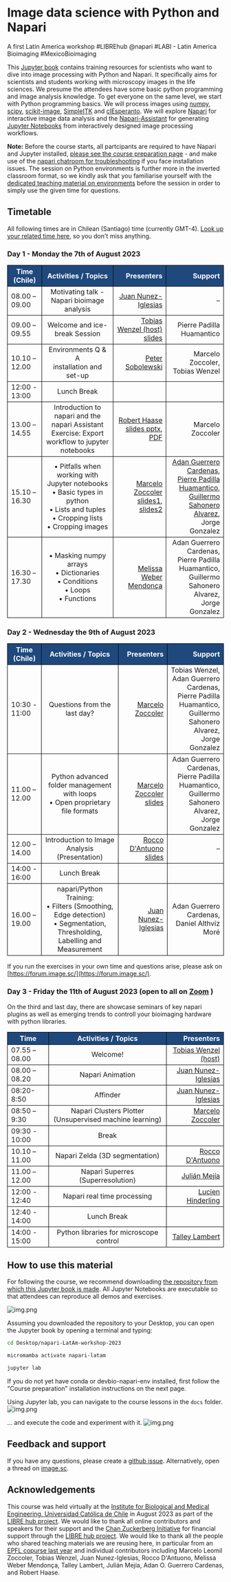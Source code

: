 # Image data science with Python and Napari

A first Latin America workshop #LIBREhub @napari #LABI - Latin America Bioimaging #MexicoBioimaging

This [Jupyter book](https://jupyterbook.org/) contains training resources for scientists who want to dive into image processing with Python and Napari.
It specifically aims for scientists and students working with microscopy images in the life sciences.
We presume the attendees have some basic python programming and image analysis knowledge.
To get everyone on the same level, we start with Python programming basics.
We will process images using [numpy](https://numpy.org), [scipy](https://www.scipy.org/), [scikit-image](https://scikit-image.org/), [SimpleITK](https://simpleitk.org/) and [clEsperanto](https://github.com/clEsperanto/pyclesperanto_prototype).
We will explore [Napari](https://napari.org) for interactive image data analysis and the [Napari-Assistant](https://github.com/haesleinhuepf/napari-assistant) for generating [Jupyter Notebooks](https://jupyterlab.readthedocs.io/en/stable/) from interactively designed image processing workflows.

**Note:**
Before the course starts, all partcipants are required to have Napari and Jupyter installed, [please see the course preparation page](https://librehub.github.io/napari-LatAm-workshop-2023/day0/pre-requirements/to_be_installed.html) - and make use of the [napari chatroom for troubleshooting](https://napari.zulipchat.com/#narrow/stream/393209-napari-latam-workshop-2023/) if you face installation issues. The session on Python environments is further more in the inverted classroom format, so we kindly ask that you familiarise yourself with the [dedicated teaching material on environments](https://hackmd.io/@talley/SJB_lObBi#Python-environments-workshop) before the session in order to simply use the given time for questions.


## Timetable

All following times are in Chilean (Santiago) time (currently GMT-4). [Look up your related time here](https://timezonewizard.com/tn-75s), so you don't miss anything.

<style>
.markdown-table {width:100%;}
.markdown-table th, .markdown-table td {border: 1px solid black; border-collapse: collapse;}
.markdown-table th, .markdown-table .special {background-color: #1f497d; color: white !important;}
.bullet {font-size: 1em;}
</style>


### Day 1 - Monday the 7th of August 2023

<div class="markdown-table">

| <div class="special">Time (Chile)</div>     | <div class="special">Activities / Topics</div> | <div class="special">Presenters</div> | <div class="special">Support</div> |
| -------------    |:-------------:| -----:|-----:|
| 08.00 – 09.00 | Motivating talk - Napari bioimage analysis | [Juan Nunez-Iglesias](https://twitter.com/jnuneziglesias) | – |
| 09.00 – 09.55 | Welcome and ice-break Session | [Tobias Wenzel (host)](https://twitter.com/MakerTobey) <br>[slides](https://github.com/LIBREhub/napari-LatAm-workshop-2023/tree/main/docs/Napari_LatAm_workshop_flash-talk_introductions.pdf)| Pierre Padilla Huamantico |
| 10.10 – 12.00 | Environments Q & A <br> installation and set-up | [Peter Sobolewski](https://www.linkedin.com/in/peter-sobolewski-8787b8260/) | Marcelo Zoccoler, <br>Tobias Wenzel |
| 12:00 - 13:00 | Lunch Break | | |
| 13.00 – 14.55 | Introduction to napari and the napari Assistant <br>Exercise: Export workflow to jupyter notebooks | [Robert Haase](https://twitter.com/haesleinhuepf)  <br>[slides pptx](https://f1000research.com/slides/12-937), [PDF](https://github.com/LIBREhub/napari-LatAm-workshop-2023/tree/main/docs/day1/1_introduction_to_napari/Intro_napari.pdf) | Marcelo Zoccoler |
| 15.10 – 16.30 | •	Pitfalls when working with Jupyter notebooks <br>•	Basic types in python <br>•	Lists and tuples <br>• Cropping lists <br>• Cropping images | [Marcelo Zoccoler](https://twitter.com/zoccolermarcelo) <br>[slides1](https://github.com/LIBREhub/napari-LatAm-workshop-2023/raw/main/docs/day1/3_Python_Introduction/Python_basics.pdf), [slides2](https://github.com/LIBREhub/napari-LatAm-workshop-2023/raw/main/docs/day1/3_Python_Introduction/Python_data_structures.pdf)| [Adan Guerrero Cardenas](https://twitter.com/AdanGue1),  <br>[Pierre Padilla Huamantico](https://twitter.com/biodotpe),  <br>[Guillermo Sahonero Alvarez](https://www.linkedin.com/in/guillermosahonero/?originalSubdomain=bo),  <br>Jorge Gonzalez |
| 16.30 – 17.30 | •	Masking numpy arrays <br>•	Dictionaries <br>•	Conditions <br>• Loops <br>• Functions | [Melissa Weber Mendonça](https://twitter.com/melissawm) | Adan Guerrero Cardenas,  <br>Pierre Padilla Huamantico,  <br>Guillermo Sahonero Alvarez,  <br>Jorge Gonzalez |

</div>

### Day 2 - Wednesday the 9th of August 2023

<div class="markdown-table">

| <div class="special">Time (Chile)</div>     | <div class="special">Activities / Topics</div> | <div class="special">Presenters</div> | <div class="special">Support</div> |
| -------------    |:-------------:| -----:|-----:|
| 10:30 - 11:00 | Questions from the last day? | [Marcelo Zoccoler](https://twitter.com/zoccolermarcelo) | Tobias Wenzel,  <br>Adan Guerrero Cardenas,  <br>Pierre Padilla Huamantico,  <br>Guillermo Sahonero Alvarez,  <br>Jorge Gonzalez |
| 11.00 – 12.00 | Python advanced folder management with loops <br>• Open proprietary file formats | [Marcelo Zoccoler](https://twitter.com/zoccolermarcelo) <br>[slides](https://github.com/LIBREhub/napari-LatAm-workshop-2023/raw/main/docs/day2/1_File_paths/File_paths.pdf) | Adan Guerrero Cardenas,  <br>Pierre Padilla Huamantico,  <br>Guillermo Sahonero Alvarez,  <br>Jorge Gonzalez|
| 12.00 – 14.00 | Introduction to Image Analysis (Presentation) | [Rocco D'Antuono](https://twitter.com/RogerDAntuono) <br>[slides](https://drive.google.com/file/d/1BNkMPtYxnyANF1srXI6B6P-J_torzDiS/view?usp=sharing)| – |
| 14:00 - 16:00 | Lunch Break | | |
| 16.00 – 19.00 | napari/Python Training: <br>• Filters (Smoothing, Edge detection) <br>• Segmentation, Thresholding, Labelling and Measurement | [Juan Nunez-Iglesias](https://twitter.com/jnuneziglesias) | Adan Guerrero Cardenas,  <br>Daniel Althviz Moré |

</div>

If you run the exercises in your own time and questions arise, please ask on [https://forum.image.sc/](https://forum.image.sc/).


### Day 3 - Friday the 11th of August 2023 (open to all on [Zoom](https://zoom.us/j/91498853978?pwd=M0hYek5MczlVZXg2VWQ0U2pid0l0UT09) )

On the third and last day, there are showcase seminars of key napari plugins as well as emerging trends to controll your bioimaging hardware with python libraries.

<div class="markdown-table">

| <div class="special">Time</div> | <div class="special">Activities / Topics</div> | <div class="special">Presenters</div> |
| ------------- |:-------------:| -----:|
| 07.55 – 08.00 | Welcome! | [Tobias Wenzel (host)](https://twitter.com/MakerTobey) |
| 08.00 – 08.20 | Napari Animation | [Juan Nunez-Iglesias](https://twitter.com/jnuneziglesias) |
| 08:20-8:50 | Affinder | [Juan Nunez-Iglesias](https://twitter.com/jnuneziglesias) |
| 08:50 – 9:30 | Napari Clusters Plotter (Unsupervised machine learning) | [Marcelo Zoccoler](https://twitter.com/zoccolermarcelo) |
| 09:30 - 10:00 | Break | |
| 10.10 – 11.00 | Napari Zelda (3D segmentation) | [Rocco D'Antuono](https://twitter.com/RogerDAntuono) |
| 11.00 – 12.00 | Napari Superres (Superresolution) | [Julián Mejía](https://www.linkedin.com/in/juli%C3%A1n-mej%C3%ADa-ph-d-601055ab/) |
| 12:00 - 12:40 | Napari real time processing | [Lucien Hinderling](https://twitter.com/lhinderling) |
| 12:40 - 14:00 | Lunch Break | |
| 14:00 - 15:00 | Python libraries for microscope control | [Talley Lambert](https://twitter.com/TalleyJLambert) |

</div>


## How to use this material

For following the course, we recommend downloading [the repository from which this Jupyter book is made](https://github.com/LIBREhub/napari-LatAm-workshop-2023).
All Jupyter Notebooks are executable so that attendees can reproduce all demos and exercises.

![img.png](how_to_download.png)

Assuming you downloaded the repository to your Desktop, you can open the Jupyter book by opening a terminal and typing:

```bash
cd Desktop/napari-LatAm-workshop-2023

micromamba activate napari-latam

jupyter lab
```
If you do not yet have conda or devbio-napari-env installed, first follow the "Course preparation" installation instructions on the next page.

Using Jupyter lab, you can navigate to the course lessons in the `docs` folder.
![img.png](jupyterlab.png)

... and execute the code and experiment with it.
![img.png](jupyterlab2.png)

## Feedback and support

If you have any questions, please create a [github issue](https://librehub.github.io/napari-LatAm-workshop-2023/issues).
Alternatively, open a thread on [image.sc](https://image.sc).

## Acknowledgements

This course was held virtually at the [Institute for Biological and Medical Engineering, Universidad Católica de Chile](https://ingenieriabiologicaymedica.uc.cl/en/) in August 2023 as part of the [LIBRE hub project](https://librehub.github.io/). We would like to thank all online contributors and speakers for their support and the [Chan Zuckerberg Initiative](https://chanzuckerberg.com/imaging/latin-american-hub-for-bioimaging-through-open-hardware/) for financial support through the [LIBRE hub project](https://librehub.github.io/).
We would like to thank all the people who shared teaching materials we are reusing here, in particular from an [EPFL copurse last year](https://github.com/BiAPoL/Image-data-science-with-Napari-and-Python-LatAm2023) and individual contributors including Marcelo Leomil Zoccoler, Tobias Wenzel, Juan Nunez-Iglesias, Rocco D'Antuono, Melissa Weber Mendonça, Talley Lambert, Julián Mejía, Adan O. Guerrero Cardenas, and Robert Haase.
